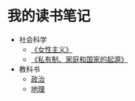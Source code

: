# 我的读书笔记

- 社会科学
    - [《女性主义》](/wiki/reading/feminism)
    - [《私有制、家庭和国家的起源》](/wiki/reading/originoffamilyprivatepropertyandthestate)
- 教科书
    - [政治](/wiki/reading/textbook_politics)
    - [地理](wiki/reading/textbook_geography)
